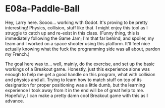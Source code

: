 # E08a-Paddle-Ball

Hey, Larry here.
Soooo... working with Godot.  It's proving to be pretty interesting!  Physics, collision, stuff like that.  I might enjoy this tool as I struggle to catch up and re-exist in this class.  (Funny thing, this is immediately following the Game Jam; I'm that far behind, and spoiler, my team and I worked on a space shooter using this platform.  It'll feel nice actually knowing what the fuck the programming side was all about, pardon my French.)

The goal here was to... well, mainly, do the exercise, and set up the basic workings of a Breakout game.  Honestly, just this experience alone was enough to help me get a good handle on this program, what with collision and physics and all.  Trying to learn how to match stuff on top of its designation for proper positioning was a little dumb, but the learning experience I took away from it in the end will be of great help to me.  Hopefully, I can make a pretty damn cool Breakout game with this as I advance.